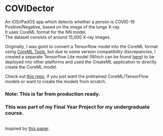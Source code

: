 # COVIDector
An iOS/iPadOS app which detects whether a person is COVID-19 Positive/Negative, based on the image of the lungs X-ray.<br> It uses CoreML format for the NN model. <br>The dataset consists of around 15,000 X-ray images.

Originally, I was goint to convert a Tensorflow model into the CoreML format using <a href="https://coremltools.readme.io/docs">CoreML Tools</a>, but due to some version compatibility discrepancies, I created a separate Tensorflow Lite model (Which can be found <a href="https://github.com/kapilb7/Create_COVIDector_Model">here</a>) to be deployed into other platforms and used the CreateML application to directly create the CoreML model.

Check out <a href="https://github.com/kapilb7/Create_COVIDector_Model">this repo</a>, if you just want the pretrained CoreML/TensorFlow models or want to create the models from scratch.

<h3>Note: This is far from production ready.</h3>
<h3>This was part of my Final Year Project for my undergraduate course.</h3>

<br> Inspired by <a href="https://arxiv.org/pdf/2003.09871.pdf">this paper</a>.
